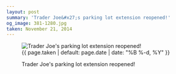 ```yaml
---
layout: post
summary: 'Trader Joe&#x27;s parking lot extension reopened!'
og_image: 381-1280.jpg
taken: November 21, 2014
---
```


<figure class="post" data-src="{{ site.assets_url }}/{{ page.og_image }}">
<img alt="Trader Joe's parking lot extension reopened!" sizes="(min-width: 700px) 50vw, calc(100vw - 2rem)" src="{{ site.assets_url }}/381-640.jpg" srcset="{{ site.assets_url }}/381-1280.jpg 1280w, {{ site.assets_url }}/381-960.jpg 960w, {{ site.assets_url }}/381-640.jpg 640w, {{ site.assets_url }}/381-320.jpg 320w"/>
<figcaption>
<time>{{ page.taken | default: page.date | date: "%B %-d, %Y" }}</time>
<p>Trader Joe's parking lot extension reopened!</p>
</figcaption>
</figure>
